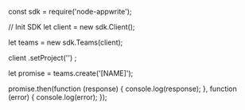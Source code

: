 const sdk = require('node-appwrite');

// Init SDK
let client = new sdk.Client();

let teams = new sdk.Teams(client);

client
    .setProject('')
;

let promise = teams.create('[NAME]');

promise.then(function (response) {
    console.log(response);
}, function (error) {
    console.log(error);
});